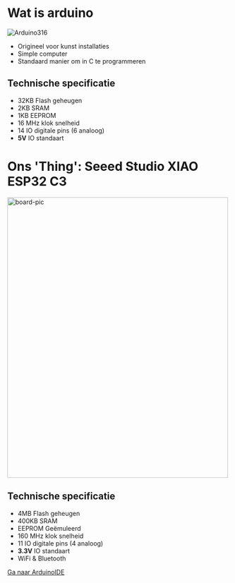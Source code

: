 # Wat is arduino 

![Arduino316](https://github.com/user-attachments/assets/8df9108e-2fce-4fc7-b660-835722d35bab)

- Origineel voor kunst installaties
- Simple computer
- Standaard manier om in C te programmeren 

## Technische specificatie

- 32KB Flash geheugen
- 2KB SRAM
- 1KB EEPROM
- 16 MHz klok snelheid
- 14 IO digitale pins (6 analoog)
- **5V** IO standaart 

# Ons 'Thing': Seeed Studio XIAO ESP32 C3

<img width="500" height="636" alt="board-pic" src="https://github.com/user-attachments/assets/cfa799da-872b-4a6b-b5ff-d1169de54596" />

## Technische specificatie

- 4MB Flash geheugen
- 400KB SRAM
- EEPROM Geëmuleerd
- 160 MHz klok snelheid
- 11 IO digitale pins (4 analoog)
- **3.3V** IO standaart 
- WiFi & Bluetooth

[Ga naar ArduinoIDE](ArduinoIDE.md)
